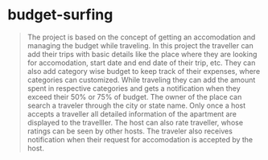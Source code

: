 # budget-surfing

> The project is based on the concept of getting an accomodation and managing the budget while traveling. In this project the traveller can add their trips with basic details like the place where they are looking for accomodation, start date and end date of their trip, etc. They can also add category wise budget to keep track of their expenses, where categories can customized. While traveling they can add the amount spent in respective categories and gets a notification when they exceed their 50% or 75% of budget. 
> The owner of the place can search a traveler through the city or state name. Only once a host accepts a traveller all detailed information of the apartment are displayed to the travelller. The host can also rate traveller, whose ratings can be seen by other hosts. The traveler also receives notification when their request for accomodation is accepted by the host.

